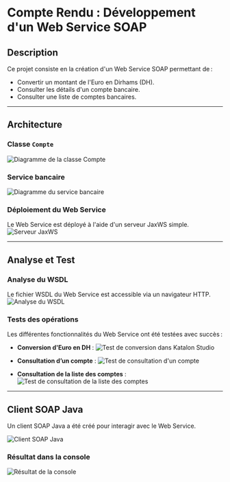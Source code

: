 # Compte Rendu : Développement d'un Web Service SOAP

## Description

Ce projet consiste en la création d'un Web Service SOAP permettant de :
- Convertir un montant de l'Euro en Dirhams (DH).
- Consulter les détails d'un compte bancaire.
- Consulter une liste de comptes bancaires.

---

## Architecture

### Classe `Compte`
<img src="captures/1- Class Compte.png" alt="Diagramme de la classe Compte">

### Service bancaire
<img src="captures/2- Banque Service.png" alt="Diagramme du service bancaire">

### Déploiement du Web Service
Le Web Service est déployé à l'aide d'un serveur JaxWS simple.
<img src="captures/3- Server JaxWS.png" alt="Serveur JaxWS">

---

## Analyse et Test

### Analyse du WSDL
Le fichier WSDL du Web Service est accessible via un navigateur HTTP.
<img src="captures/WSDL_4440.png" alt="Analyse du WSDL">

### Tests des opérations
Les différentes fonctionnalités du Web Service ont été testées avec succès :
- **Conversion d'Euro en DH** :
  <img src="captures/ConversionEuroToDH (Katalon studio).png" alt="Test de conversion dans Katalon Studio">

- **Consultation d’un compte** :
  <img src="captures/getCompte (Katalon studio).png" alt="Test de consultation d'un compte">

- **Consultation de la liste des comptes** :
  <img src="captures/listComptes (Katalon studio).png" alt="Test de consultation de la liste des comptes">

---

## Client SOAP Java

Un client SOAP Java a été créé pour interagir avec le Web Service.

<img src="captures/4- Client (Presentation).png" alt="Client SOAP Java">

### Résultat dans la console
<img src="captures/5- Console (Presentation).png" alt="Résultat de la console">
